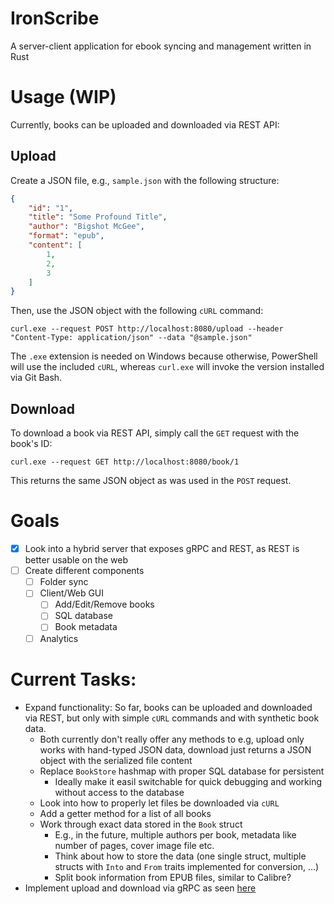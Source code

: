 # IronScribe
A server-client application for ebook syncing and management written in Rust

# Usage (WIP)
Currently, books can be uploaded and downloaded via REST API:

## Upload
Create a JSON file, e.g., `sample.json` with the following structure:
```json
{
    "id": "1",
    "title": "Some Profound Title",
    "author": "Bigshot McGee",
    "format": "epub",
    "content": [
        1,
        2,
        3
    ]
}
```
Then, use the JSON object with the following `cURL` command:

```
curl.exe --request POST http://localhost:8080/upload --header "Content-Type: application/json" --data "@sample.json"
```
The `.exe` extension is needed on Windows because otherwise, PowerShell will use the included `cURL`, whereas `curl.exe` will invoke the version installed via Git Bash.

## Download
To download a book via REST API, simply call the `GET` request with the book's ID:
```
curl.exe --request GET http://localhost:8080/book/1
```
This returns the same JSON object as was used in the `POST` request.

# Goals
- [x] Look into a hybrid server that exposes gRPC and REST, as REST is better usable on the web
- [ ] Create different components
    - [ ] Folder sync
    - [ ] Client/Web GUI
        - [ ] Add/Edit/Remove books
        - [ ] SQL database
        - [ ] Book metadata
    - [ ] Analytics

# Current Tasks:
- Expand functionality: So far, books can be uploaded and downloaded via REST, but only with simple `cURL` commands and with synthetic book data.
    - Both currently don't really offer any methods to e.g, upload only works with hand-typed JSON data, download just returns a JSON object with the serialized file content
    - Replace `BookStore` hashmap with proper SQL database for persistent
        - Ideally make it easil switchable for quick debugging and working without access to the database
    - Look into how to properly let files be downloaded via `cURL`
    - Add a getter method for a list of all books
    - Work through exact data stored in the `Book` struct
        - E.g., in the future, multiple authors per book, metadata like number of pages, cover image file etc.
        - Think about how to store the data (one single struct, multiple structs with `Into` and `From` traits implemented for conversion, ...)
        - Split book information from EPUB files, similar to Calibre?
- Implement upload and download via gRPC as seen [here](https://github.com/optimumood/grpc-file-transfer-rust)